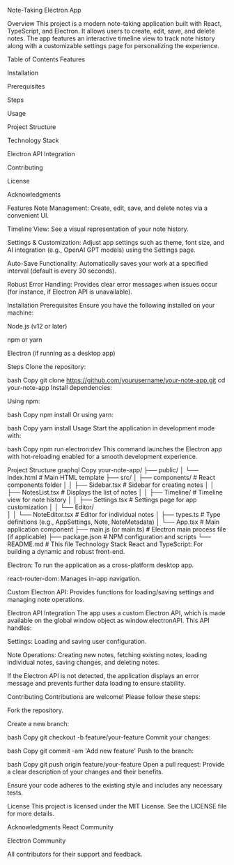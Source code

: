 Note-Taking Electron App



Overview
This project is a modern note-taking application built with React, TypeScript, and Electron. It allows users to create, edit, save, and delete notes. The app features an interactive timeline view to track note history along with a customizable settings page for personalizing the experience.

Table of Contents
Features

Installation

Prerequisites

Steps

Usage

Project Structure

Technology Stack

Electron API Integration

Contributing

License

Acknowledgments

Features
Note Management:
Create, edit, save, and delete notes via a convenient UI.

Timeline View:
See a visual representation of your note history.

Settings & Customization:
Adjust app settings such as theme, font size, and AI integration (e.g., OpenAI GPT models) using the Settings page.

Auto-Save Functionality:
Automatically saves your work at a specified interval (default is every 30 seconds).

Robust Error Handling:
Provides clear error messages when issues occur (for instance, if Electron API is unavailable).

Installation
Prerequisites
Ensure you have the following installed on your machine:

Node.js (v12 or later)

npm or yarn

Electron (if running as a desktop app)

Steps
Clone the repository:

bash
Copy
git clone https://github.com/yourusername/your-note-app.git
cd your-note-app
Install dependencies:

Using npm:

bash
Copy
npm install
Or using yarn:

bash
Copy
yarn install
Usage
Start the application in development mode with:

bash
Copy
npm run electron:dev
This command launches the Electron app with hot-reloading enabled for a smooth development experience.

Project Structure
graphql
Copy
your-note-app/
├── public/
│   └── index.html          # Main HTML template
├── src/
│   ├── components/         # React components folder
│   │   ├── Sidebar.tsx     # Sidebar for creating notes
│   │   ├── NotesList.tsx   # Displays the list of notes
│   │   ├── Timeline/       # Timeline view for note history
│   │   ├── Settings.tsx    # Settings page for app customization
│   │   └── Editor/         
│   │       └── NoteEditor.tsx  # Editor for individual notes
│   ├── types.ts            # Type definitions (e.g., AppSettings, Note, NoteMetadata)
│   └── App.tsx             # Main application component
├── main.js (or main.ts)      # Electron main process file (if applicable)
├── package.json            # NPM configuration and scripts
└── README.md               # This file
Technology Stack
React and TypeScript: For building a dynamic and robust front-end.

Electron: To run the application as a cross-platform desktop app.

react-router-dom: Manages in-app navigation.

Custom Electron API: Provides functions for loading/saving settings and managing note operations.

Electron API Integration
The app uses a custom Electron API, which is made available on the global window object as window.electronAPI. This API handles:

Settings:
Loading and saving user configuration.

Note Operations:
Creating new notes, fetching existing notes, loading individual notes, saving changes, and deleting notes.

If the Electron API is not detected, the application displays an error message and prevents further data loading to ensure stability.

Contributing
Contributions are welcome! Please follow these steps:

Fork the repository.

Create a new branch:

bash
Copy
git checkout -b feature/your-feature
Commit your changes:

bash
Copy
git commit -am 'Add new feature'
Push to the branch:

bash
Copy
git push origin feature/your-feature
Open a pull request:
Provide a clear description of your changes and their benefits.

Ensure your code adheres to the existing style and includes any necessary tests.

License
This project is licensed under the MIT License. See the LICENSE file for more details.

Acknowledgments
React Community

Electron Community

All contributors for their support and feedback.
